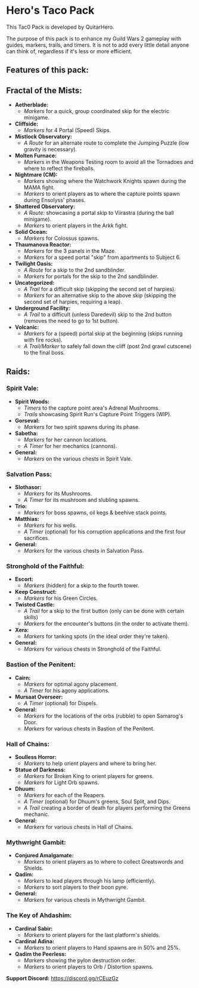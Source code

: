 # Hero's Taco Pack

This Tac0 Pack is developed by QuitarHero.

The purpose of this pack is to enhance my Guild Wars 2 gameplay with guides, markers, trails, and timers. It is not to add every little detail anyone can think of, regardless if it's less or more efficient.

## Features of this pack:

## Fractal of the Mists:
- **Aetherblade:**
  - *Markers* for a quick, group coordinated skip for the electric minigame.
- **Cliffside:**
  - *Markers* for 4 Portal (Speed) Skips.
- **Mistlock Observatory:**
  - *A Route* for an alternate route to complete the Jumping Puzzle (low gravity is necessary).
- **Molten Furnace:**
  - *Markers* in the Weapons Testing room to avoid all the Tornadoes and where to reflect the fireballs.
- **Nightmare (CM):**
  - *Markers* showing where the Watchwork Knights spawn during the MAMA fight.
  - *Markers* to orient players as to where the capture points spawn during Ensolyss' phases.
- **Shattered Observatory:**
  - *A Route:* showcasing a portal skip to Viirastra (during the ball minigame).
  - *Markers* to orient players in the Arkk fight.
- **Solid Ocean:**
  - *Markers* for Colossus spawns.
- **Thaumanova Reactor:**
  - *Markers* for the 3 panels in the Maze.
  - *Markers* for a speed portal "skip" from apartments to Subject 6.
- **Twilight Oasis:**
  - *A Route* for a skip to the 2nd sandblinder.
  - *Markers* for portals for the skip to the 2nd sandblinder.
- **Uncategorized:**
  - *A Trail* for a difficult skip (skipping the second set of harpies).
  - *Markers* for an alternative skip to the above skip (skipping the second set of harpies, requiring a leap).
- **Underground Facility:**
  - *A Trail* to a difficult (unless Daredevil) skip to the 2nd button (removes the need to go to 1st button).
- **Volcanic:**
  - *Markers* for a (speed) portal skip at the beginning (skips running with fire rocks).
  - *A Trail/Marker* to safely fall down the cliff (post 2nd grawl cutscene) to the final boss.

## Raids:
### Spirit Vale:
- **Spirit Woods:**
  - *Timers* to the capture point area's Adrenal Mushrooms.
  - *Trails* showcasing Spirit Run's Capture Point Triggers (WIP).
- **Gorseval:**
  - *Markers* for two spirit spawns during its phase.
- **Sabetha:**
  - *Markers* for her cannon locations.
  - *A Timer* for her mechanics (cannons).
- **General:**
  - *Markers* on the various chests in Spirit Vale.
### Salvation Pass:
- **Slothasor:**
  - *Markers* for its Mushrooms.
  - *A Timer* for its mushroom and slubling spawns.
- **Trio:**
  - *Markers* for boss spawns, oil kegs & beehive stack points.
- **Matthias:**
  - *Markers* for his wells.
  - *A Timer* (optional) for his corruption applications and the first four sacrifices.
- **General:**
  - *Markers* for the various chests in Salvation Pass.
### Stronghold of the Faithful:
- **Escort:**
  - *Markers* (hidden) for a skip to the fourth tower.
- **Keep Construct:**
  - *Markers* for his Green Circles.
- **Twisted Castle:**
  - *A Trail* for a skip to the first button (only can be done with certain skills)
  - *Markers* for the encounter's buttons (in the order to activate them).
- **Xera:**
  - *Markers* for tanking spots (in the ideal order they're taken).
- **General:**
  - *Markers* for various chests in Stronghold of the Faithful.
### Bastion of the Penitent:
- **Cairn:**
  - *Markers* for optimal agony placement.
  - *A Timer* for his agony applications.
- **Mursaat Overseer:**
  - *A Timer* (optional) for Dispels.
- **General:**
  - *Markers* for the locations of the orbs (rubble) to open Samarog's Door.
  - *Markers* for various chests in Bastion of the Penitent.
### Hall of Chains:
- **Soulless Horror:**
  - *Markers* to help orient players and where to bring her.
- **Statue of Darkness:**
  - *Markers* for Broken King to orient players for greens.
  - *Markers* for Light Orb spawns.
- **Dhuum:**
  - *Markers* for each of the Reapers.
  - *A Timer* (optional) for Dhuum's greens, Soul Split, and Dips.
  - *A Trail* creating a border of death for players performing the Greens mechanic.
- **General:**
  - *Markers* for various chests in Hall of Chains.
### Mythwright Gambit:
- **Conjured Amalgamate:**
  - *Markers* to orient players as to where to collect Greatswords and Shields.
- **Qadim:**
  - *Markers* to lead players through his lamp (efficiently).
  - *Markers* to sort players to their boon pyre.
- **General:**
  - *Markers* for various chests in Mythwright Gambit.
### The Key of Ahdashim:
- **Cardinal Sabir:**
  - *Markers* to orient players for the last platform's shields.
- **Cardinal Adina:**
  - *Markers* to orient players to Hand spawns are in 50% and 25%.
- **Qadim the Peerless:**
  - *Markers* showing the pylon destruction order.
  - *Markers* to orient players to Orb / Distortion spawns.

**Support Discord:** https://discord.gg/rCEuzGz
